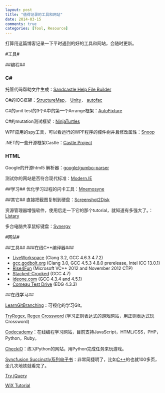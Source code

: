 ```yaml
---
layout: post
title: "值得记录的工具和网站"
date: 2014-03-15
comments: true
categories: [Tool, Resource]
---
```

打算用这篇博客记录一下平时遇到的好的工具和网站，会随时更新。

#工具#

##编程##

### C# ###
托管代码帮助文件生成：[Sandcastle Help File Builder](http://shfb.codeplex.com/)

C#的IOC框架：[StructureMap](http://docs.structuremap.net/)， [Unity](http://unity.codeplex.com/)， [autofac](http://code.google.com/p/autofac/)

C#的unit test的3个A中的第一个Arrange框架：[AutoFixture](https://github.com/AutoFixture)

C#的mutation测试框架：[NinjaTurtles](http://www.mutation-testing.net)

WPF应用的spy工具，可以看运行的WPF程序的控件树并且修改属性：[Snoop](http://snoopwpf.codeplex.com/)

.NET的一些开源框架Castle：[Castle Project](http://www.castleproject.org/)

### HTML ###
Google的开源html5 解析器：[google/gumbo-parser](https://github.com/google/gumbo-parser)

测试你的网站是否符合现代标准：[Modern.IE](http://modern.ie/en-us)

##学习##
优化学习过程的闪卡工具：[Mnemosyne](http://mnemosyne-proj.org/)

##其它##
直接把截图复制到硬盘：[Screenshot2Disk](http://screenshot2disk.codeplex.com/)

资源管理器增强软件，使用后走一下它的那个tutorial，就知道有多强大了。：[Listary](http://www.listary.com/)

多台电脑共享鼠标键盘：[Synergy](http://synergy-foss.org/)

#网站#

##工具##
###在线C++编译器###

- [LiveWorkspace](http://liveworkspace.org/) (Clang 3.2, GCC 4.6.3 4.7.2)
- [gcc.godbolt.org](http://gcc.godbolt.org/) (Clang 3.0, GCC 4.5.3 4.8.0 prerelease, Intel ICC 13.0.1)
- [Rise4Fun](http://rise4fun.com/vcpp) (Microsoft VC++ 2012 and November 2012 CTP)
- [Stacked-Crooked](http://stacked-crooked.com/) (GCC 4.7)
- [ideone.com](http://ideone.com/) (GCC 4.3.4 and 4.5.1)
- [Comeau Test Drive](http://comeaucomputing.com/tryitout/) (EDG 4.3.3)

##在线学习##

[LearnGitBranching](http://pcottle.github.io/learnGitBranching/)：可视化的学习Git。

[TryRegex](http://tryregex.com/), [Regex Crossword](http://regexcrossword.com/)
(学习正则表达式的游戏网站，用正则表达式玩Crossword)

[Codecademy](http://www.codecademy.com/)：在线编程学习网站，目前支持JavaScript，HTML/CSS，PHP，Python，Ruby。

[CheckiO](http://www.checkio.org/)：练习Python的网站，用Python完成任务来玩游戏。

[Syncfusion Succinctly系列电子书](http://www.syncfusion.com/resources/techportal/ebooks)：非常简捷明了，比如[C++](http://www.syncfusion.com/resources/techportal/ebooks/cplusplus)的也就100多页，坐几次地铁就看完了。

[Try jQuery](http://try.jquery.com/)

[WiX Tutorial](http://wix.tramontana.co.hu/tutorial)